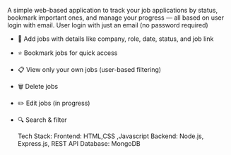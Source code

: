 A simple web-based application to track your job applications by status, bookmark important ones, and manage your progress — all based on user login with email.
User login with just an email (no password required)
- 📝 Add jobs with details like company, role, date, status, and job link
- ⭐ Bookmark jobs for quick access
- 📋 View only your own jobs (user-based filtering)
- 🗑 Delete jobs
- ✏️ Edit jobs (in progress)
- 🔍 Search & filter

  Tech Stack:
  Frontend: HTML,CSS ,Javascript
  Backend: Node.js, Express.js, REST API
  Database: MongoDB
